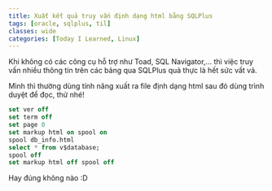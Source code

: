 ```yaml
---
title: Xuất kết quả truy vấn định dạng html bằng SQLPlus
tags: [oracle, sqlplus, til]
classes: wide
categories: [Today I Learned, Linux]
---
```


Khi không có các công cụ hỗ trợ như Toad, SQL Navigator,... thì việc truy vấn nhiều thông tin trên các bảng qua SQLPlus quả thực là hết sức vất vả.

Mình thì thường dùng tính năng xuất ra file định dạng html sau đó dùng trình duyệt để đọc, thử nhé! 

```sql
set ver off
set term off
set page 0
set markup html on spool on
spool db_info.html
select * from v$database;
spool off
set markup html off spool off
```

Hay đúng không nào :D
